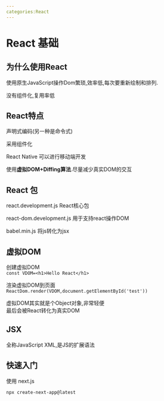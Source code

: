 ```yaml
---
categories:React
---
```


# React 基础

## 为什么使用React

使用原生JavaScript操作Dom繁琐,效率低,每次要重新绘制和排列.

没有组件化,复用率低

## React特点

声明式编码(另一种是命令式)

采用组件化

React Native 可以进行移动端开发

使用**虚拟DOM+Diffing算法**.尽量减少真实DOM的交互

## React 包

react.development.js React核心包

react-dom.development.js 用于支持react操作DOM

babel.min.js 将js转化为jsx

## 虚拟DOM

创建虚拟DOM  
`const VDOM=<h1>Hello React</h1>`

渲染虚拟DOM到页面  
`ReactDom.render(VDOM,document.getElementById('test'))`

虚拟DOM其实就是个Object对象,非常轻便  
最后会被React转化为真实DOM

## JSX

全称JavaScript XML,是JS的扩展语法

## 快速入门

使用 next.js

`npx create-next-app@latest`

